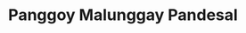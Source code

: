 ---
title: "Panggoy Malunggay Pandesal"
url: /luisiana/panggoy-malunggay-pandesal/
shop: Bäckerei
---